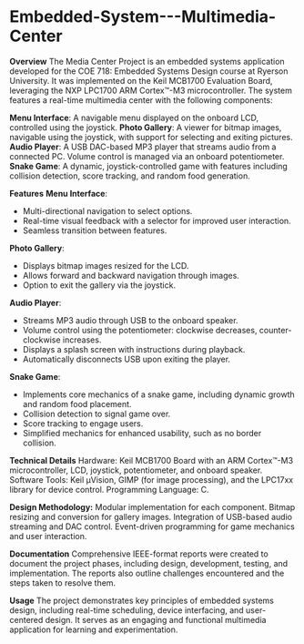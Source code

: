 # Embedded-System---Multimedia-Center

**Overview**
The Media Center Project is an embedded systems application developed for the COE 718: Embedded Systems Design course at Ryerson University. It was implemented on the Keil MCB1700 Evaluation Board, leveraging the NXP LPC1700 ARM Cortex™-M3 microcontroller. The system features a real-time multimedia center with the following components:

**Menu Interface**: A navigable menu displayed on the onboard LCD, controlled using the joystick.
**Photo Gallery**: A viewer for bitmap images, navigable using the joystick, with support for selecting and exiting pictures.
**Audio Player**: A USB DAC-based MP3 player that streams audio from a connected PC. Volume control is managed via an onboard potentiometer.
**Snake Game**: A dynamic, joystick-controlled game with features including collision detection, score tracking, and random food generation.

**Features**
  **Menu Interface**:
  - Multi-directional navigation to select options.
  - Real-time visual feedback with a selector for improved user interaction.
  - Seamless transition between features.
  
  **Photo Gallery**:
  - Displays bitmap images resized for the LCD.
  - Allows forward and backward navigation through images.
  - Option to exit the gallery via the joystick.
    
  **Audio Player**:
  - Streams MP3 audio through USB to the onboard speaker.
  - Volume control using the potentiometer: clockwise decreases, counter-clockwise increases.
  - Displays a splash screen with instructions during playback.
  - Automatically disconnects USB upon exiting the player.
  
  **Snake Game**:
  - Implements core mechanics of a snake game, including dynamic growth and random food placement.
  - Collision detection to signal game over.
  - Score tracking to engage users.
  - Simplified mechanics for enhanced usability, such as no border collision.

**Technical Details**
Hardware: Keil MCB1700 Board with an ARM Cortex™-M3 microcontroller, LCD, joystick, potentiometer, and onboard speaker.
Software Tools: Keil µVision, GIMP (for image processing), and the LPC17xx library for device control.
Programming Language: C.

**Design Methodology:**
Modular implementation for each component.
Bitmap resizing and conversion for gallery images.
Integration of USB-based audio streaming and DAC control.
Event-driven programming for game mechanics and user interaction.

**Documentation**
Comprehensive IEEE-format reports were created to document the project phases, including design, development, testing, and implementation. The reports also outline challenges encountered and the steps taken to resolve them.

**Usage**
The project demonstrates key principles of embedded systems design, including real-time scheduling, device interfacing, and user-centered design. It serves as an engaging and functional multimedia application for learning and experimentation.

